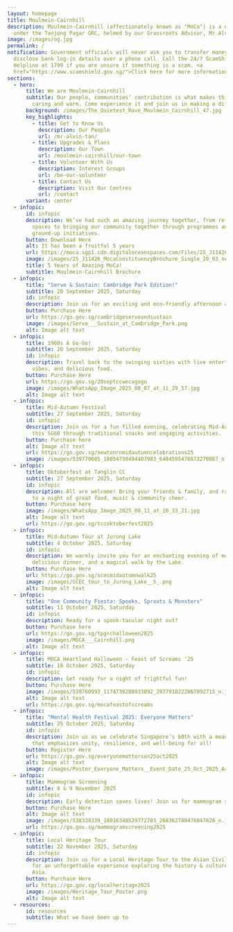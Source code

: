 ```yaml
---
layout: homepage
title: Moulmein-Cairnhill
description: Moulmein-Cairnhill (affectionately known as "MoCa") is a division
  under the Tanjong Pagar GRC, helmed by our Grassroots Advisor, Mr Alvin Tan.
image: /images/og.jpg
permalink: /
notification: Government officials will never ask you to transfer money or
  disclose bank log-in details over a phone call. Call the 24/7 ScamShield
  Helpline at 1799 if you are unsure if something is a scam. <a
  href="https://www.scamshield.gov.sg/">Click here for more information</a>
sections:
  - hero:
      title: We are Moulmein-Cairnhill
      subtitle: Our people, communities’ contribution is what makes this town special,
        caring and warm. Come experience it and join us in making a difference.
      background: /images/The_Quietest_Rave_Moulmein_Cairnhill_47.jpg
      key_highlights:
        - title: Get to Know Us
          description: Our People
          url: /mr-alvin-tan/
        - title: Upgrades & Plans
          description: Our Town
          url: /moulmein-cairnhill/our-town
        - title: Volunteer With Us
          description: Interest Groups
          url: /be-our-volunteer
        - title: Contact Us
          description: Visit Our Centres
          url: /contact
      variant: center
  - infopic:
      id: infopic
      description: We’ve had such an amazing journey together, from refreshing our
        spaces to bringing our community together through programmes and
        ground-up initiatives.
      button: Download Here
      alt: It has been a fruitful 5 years
      url: https://moca.sgp1.cdn.digitaloceanspaces.com/Files/25_J11426_MocaConstituencyBrochure_Single_20_03.pdf
      image: /images/25_J11426_MocaConstituencyBrochure_Single_20_03_new.jpg
      title: 5 Years of Amazing MoCa!
      subtitle: Moulmein-Cairnhill Brochure
  - infopic:
      title: "Serve & Sustain: Cambridge Park Edition!"
      subtitle: 20 September 2025, Saturday
      id: infopic
      description: Join us for an exciting and eco-friendly afternoon at Cambridge Park!
      button: Purchase Here
      url: https://go.gov.sg/cambridgeserveandsustain
      image: /images/Serve___Sustain_at_Cambridge_Park.png
      alt: Image alt text
  - infopic:
      title: 1960s A Go-Go!
      subtitle: 20 September 2025, Saturday
      id: infopic
      description: Travel back to the swinging sixties with live entertainment, retro
        vibes, and delicious food.
      button: Purchase Here
      url: https://go.gov.sg/20septccwecagogo
      image: /images/WhatsApp_Image_2025_08_07_at_11_29_57.jpg
      alt: Image alt text
  - infopic:
      title: Mid-Autumn Festival
      subtitle: 27 September 2025, Saturday
      id: infopic
      description: Join us for a fun filled evening, celebrating Mid-Autumn Festival
        this SG60 through traditional snacks and engaging activities.
      button: Purchase here
      alt: Image alt text
      url: https://go.gov.sg/newtonrnmidautumncelebrations25
      image: /images/539770085_18054750494407983_6484595476873270867_n.jpg
  - infopic:
      title: Oktoberfest at Tanglin CC
      subtitle: 27 September 2025, Saturday
      id: infopic
      description: All are welcome! Bring your friends & family, and raise your glass
        to a night of great food, music & community cheer.
      button: Purchase here
      image: /images/WhatsApp_Image_2025_08_11_at_10_33_21.jpg
      alt: Image alt text
      url: https://go.gov.sg/tccoktoberfest2025
  - infopic:
      title: Mid-Autumn Tour at Jurong Lake
      subtitle: 4 October 2025, Saturday
      id: infopic
      description: We warmly invite you for an enchanting evening of moon-gazing, a
        delicious dinner, and a magical walk by the Lake.
      button: Purchase Here
      url: https://go.gov.sg/scecmidautumnwalk25
      image: /images/SCEC_tour_to_Jurong_Lake__5_.png
      alt: Image alt text
  - infopic:
      title: "One Community Fiesta: Spooks, Sprouts & Monsters"
      subtitle: 11 October 2025, Saturday
      id: infopic
      description: Ready for a spook-tacular night out?
      button: Purchase here
      url: https://go.gov.sg/tpgrchalloween2025
      image: /images/MOCA___Cairnhill.png
      alt: Image alt text
  - infopic:
      title: MOCA Heartland Halloween – Feast of Screams ‘25
      subtitle: 18 October 2025, Saturday
      id: infopic
      description: Get ready for a night of frightful fun!
      button: Purchase Here
      image: /images/539760993_1174736288033092_2877918222667092715_n.jpg
      alt: Image alt text
      url: https://go.gov.sg/mocafeastofscreams
  - infopic:
      title: "Mental Health Festival 2025: Everyone Matters"
      subtitle: 25 October 2025, Saturday
      id: infopic
      description: Join us as we celebrate Singapore’s 60th with a meaningful event
        that emphasizes unity, resilience, and well-being for all!
      button: Register Here
      url: https://go.gov.sg/everyonematterson25oct2025
      alt: Image alt text
      image: /images/Poster_Everyone_Matters__Event_Date_25_Oct_2025_A4_Portrait__1_.png
  - infopic:
      title: Mammogram Screening
      subtitle: 8 & 9 November 2025
      id: infopic
      description: Early detection saves lives! Join us for mammogram screening
      button: Purchase Here
      alt: Image alt text
      image: /images/538330339_18016348529772703_268362780476047628_n.jpg
      url: https://go.gov.sg/mammogramscreening2025
  - infopic:
      title: Local Heritage Tour
      subtitle: 22 November 2025, Saturday
      id: infopic
      description: Join us for a Local Heritage Tour to the Asian Civilisations Museum
        for an unforgettable experience exploring the history & cultures of
        Asia.
      button: Purchase Here
      url: https://go.gov.sg/localheritage2025
      image: /images/Heritage_Tour_Poster.png
      alt: Image alt text
  - resources:
      id: resources
      subtitle: What we have been up to
---
```

